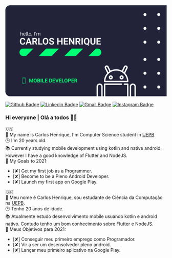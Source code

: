 <img src="https://github.com/carlos-hns/carlos-hns/blob/main/Banner.png" alt="My Banner"/>

[![Github Badge](https://img.shields.io/badge/-Github-000?style=flat-square&logo=Github&logoColor=white&link=https://github.com/carlos-hns)](https://github.com/carlos-hns)
[![Linkedin Badge](https://img.shields.io/badge/-LinkedIn-blue?style=flat-square&logo=Linkedin&logoColor=white&link=https://www.linkedin.com/in/carlos-hns/)](https://www.linkedin.com/in/carlos-hns/)
[![Gmail Badge](https://img.shields.io/badge/-carloshenriquend.santos@gmail.com-c14438?style=flat-square&logo=Gmail&logoColor=white&link=mailto:carloshenriquend.santos@gmail.com)](mailto:carloshenriquend.santos@gmail.com)
[![Instagram Badge](https://img.shields.io/badge/-Instagram-e4405f?style=flat-square&logo=instagram&logoColor=white&link=https://www.instagram.com/carlosdev__/)](https://www.instagram.com/carlosdev__/)

### Hi everyone | Olá a todos 🐼🖤

🇺🇸 <br/>
🧑 My name is Carlos Henrique, I'm Computer Science student in [UEPB](http://www.uepb.edu.br/). <br/>
🕒 I'm 20 years old. <br/>
📚 Currently studying mobile development using kotlin and native android. However I have a good knowledge of Flutter and NodeJS. <br/>
🦊 My Goals to 2021: <br/>

- [✘] Get my first job as a Programmer.
- [✘] Become to be a Pleno Android Developer.
- [✘] Launch my first app on Google Play.

🇧🇷  <br/>
🧑 Meu nome é Carlos Henrique, sou estudante de Ciência da Computação na [UEPB](http://www.uepb.edu.br/). <br/>
🕒 Tenho 20 anos de idade. <br/>
📚 Atualmente estudo desenvolvimento mobile usuando kotlin e android nativo. Contudo tenho um bom conhecimento sobre Flutter e NodeJS. <br/>
🦊 Meus Objetivos para 2021: <br/>

- [✘] Conseguir meu primeiro emprego como Programador.
- [✘] Vir a ser um desensolvedor pleno android.
- [✘] Lançar meu primeiro aplicativo na Google Play.
